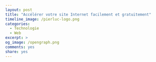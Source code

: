 ```yaml
---
layout: post
title: "Accélérer votre site Internet facilement et gratuitement"
timeline_image: /pierluc-logo.png
categories:
  - Technologie
  - Web
excerpt: >
og_image: /opengraph.png
comments: yes
share: yes
---
```



